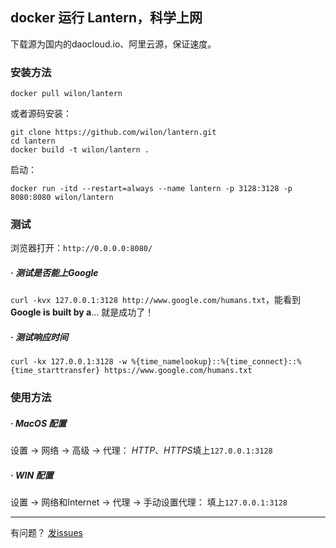 ## docker 运行 Lantern，科学上网

下载源为国内的daocloud.io、阿里云源，保证速度。

### 安装方法

```
docker pull wilon/lantern
```

或者源码安装：
```
git clone https://github.com/wilon/lantern.git
cd lantern
docker build -t wilon/lantern .
```

启动：
```
docker run -itd --restart=always --name lantern -p 3128:3128 -p 8080:8080 wilon/lantern
```

### 测试

浏览器打开：`http://0.0.0.0:8080/`

##### · 测试是否能上Google

`curl -kvx 127.0.0.1:3128 http://www.google.com/humans.txt`，能看到 **Google is built by a**... 就是成功了！

##### · 测试响应时间

`curl -kx 127.0.0.1:3128 -w %{time_namelookup}::%{time_connect}::%{time_starttransfer} https://www.google.com/humans.txt` 

### 使用方法

##### · MacOS 配置

设置 -> 网络 -> 高级 -> 代理： *HTTP*、*HTTPS*填上`127.0.0.1:3128`

##### · WIN 配置

设置 -> 网络和Internet -> 代理 -> 手动设置代理： 填上`127.0.0.1:3128`

------
有问题？ [发issues](https://github.com/wilon/lantern/issues)
